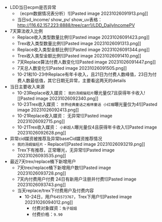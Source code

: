 - LDD当日ecpm是否异常
	- （ecpm数据情况表分析）![[Pasted image 20231026091913.png]]
	- 当日sd_income/ show_pv/ show_uv表格： 
	  http://116.62.157.223:8888/tree/carr1/LDD_DailyIncomePV
- 7天算法收入比例
	- Replace收入类型数量比例![[Pasted image 20231026091423.png]]
	- Trex收入类型数量比例![[Pasted image 20231026091313.png]]
	- Replace收入类型金额比例![[Pasted image 20231026091344.png]]
	- Trex收入类型金额比例![[Pasted image 20231026091410.png]]
	- 7天Replace算法付费人数变化![[Pasted image 20231026091447.png]]
	- 7天总人数变化![[Pasted image 20231026091505.png]]
	- 10-21和10-23中Replace有年卡收入，且21日为付费人数峰值，23日为付费人数最低值，其它日期无异常，主要看这两天的details
- 当日主要收入来源
	- 10-23Replace收入媒资：
	  `我的汤姆猫短片`曝光量仅7且获得年卡收入![[Pasted image 20231026092340.png]]
	- 10-23Trex收入媒资：
	  `世界经典童话之格林童话 小红帽`曝光量仅为4![[Pasted image 20231026092413.png]]
	- 10-21Replace收入媒资：
	  无异常![[Pasted image 20231026092715.png]]
	- 10-21Trex收入媒资：
	  `小新超人`曝光量仅4且获得年卡收入![[Pasted image 20231026092628.png]]
- 异常cid媒资被推荐及异常baseCid媒资推荐情况
	- `我的汤姆猫短片` - Replace![[Pasted image 20231026093219.png]]
	- Trex下有推荐，正常曝光，无异常![[Pasted image 20231026093535.png]]
- 最近7天trex/replace桶下新增用户
	- 7天trex/replace桶下新增用户数![[Pasted image 20231026093728.png]]
	- 7天内付费用户付费
	  24日有新用户注册并付费![[Pasted image 20231026093743.png]]
	- 当天replace/trex下付费用户及付费内容
		- 10-24日，用户`645573767`，Trex下用户![[Pasted image 20231026094012.png]]
			- 付费对象媒资：`兔子姐姐`
			- 付费价格：`9.90`